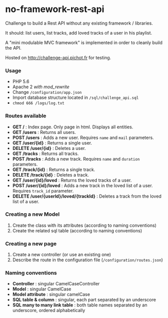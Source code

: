 # no-framework-rest-api
Challenge to build a Rest API without any existing framework / libraries.

It should: list users, list tracks, add loved tracks of a user in his playlist.

A "mini modulable MVC framework" is implemented in order to cleanly build the API.

Hosted on http://challenge-api.pichot.fr for testing.

### Usage

* PHP 5.6
* Apache 2 *with mod_rewrite*
* Change `/configuration/app.json`
* Import database structure located in `/sql/challenge_api.sql`
* `chmod 666 /logs/log.txt`

### Routes available
* **GET /** : Index page. Only page in html. Displays all entities.
* **GET /users** : Returns all users.
* **POST /users** : Adds a new user. Requires `name` and `mail` parameters.
* **GET /user/{id}** : Returns a single user.
* **DELETE /user/{id}** : Deletes a user.
* **GET /tracks** : Returns all tracks.
* **POST /tracks** : Adds a new track. Requires `name` and `duration` parameters.
* **GET /track/{id}** : Returns a single track.
* **DELETE /track/{id}** : Deletes a track.
* **GET /user/{id}/loved** : Returns the loved tracks of a user.
* **POST /user/{id}/loved** : Adds a new track in the loved list of a user. Requires `track_id` parameter.
* **DELETE /user/{userId}/loved/{trackId}** : Deletes a track from the loved list of a user.

### Creating a new Model
1. Create the class with its attributes (according to naming conventions)
2. Create the related sql table (according to naming conventions)

### Creating a new page
1. Create a new controller (or use an existing one)
3. Describe the route in the configuration file (`/configuration/routes.json`)


### Naming conventions
* **Controller** : singular CamelCaseController
* **Model** : singular CamelCase
* **Model attribute** : singular camelCase
* **SQL table & column** : singular, each part separated by an underscore
* **SQL many to many link table** : both table names separated by an underscore, ordered alphabetically
